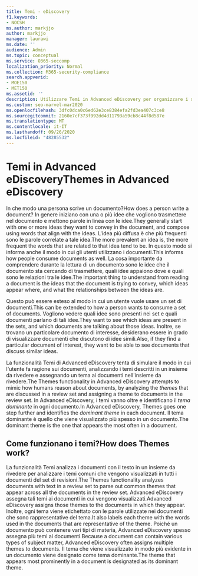 ```yaml
---
title: Temi - eDiscovery
f1.keywords:
- NOCSH
ms.author: markjjo
author: markjjo
manager: laurawi
ms.date: ''
audience: Admin
ms.topic: conceptual
ms.service: O365-seccomp
localization_priority: Normal
ms.collection: M365-security-compliance
search.appverid:
- MOE150
- MET150
ms.assetid: ''
description: Utilizzare Temi in Advanced eDiscovery per organizzare i set di revisioni individuando il tema dominante in ogni documento.
ms.custom: seo-marvel-mar2020
ms.openlocfilehash: 3dfc0dca0c6ed62e3ce8384efa2fd3ea407c3ce8
ms.sourcegitcommit: 2160e7cf373f992dd4d11793a59cb8c44f8d587e
ms.translationtype: MT
ms.contentlocale: it-IT
ms.lasthandoff: 09/26/2020
ms.locfileid: "48285532"
---
```

# <a name="themes-in-advanced-ediscovery"></a><span data-ttu-id="4f87f-103">Temi in Advanced eDiscovery</span><span class="sxs-lookup"><span data-stu-id="4f87f-103">Themes in Advanced eDiscovery</span></span>

<span data-ttu-id="4f87f-104">In che modo una persona scrive un documento?</span><span class="sxs-lookup"><span data-stu-id="4f87f-104">How does a person write a document?</span></span> <span data-ttu-id="4f87f-105">In genere iniziano con una o più idee che vogliono trasmettere nel documento e mettono parole in linea con le idee.</span><span class="sxs-lookup"><span data-stu-id="4f87f-105">They generally start with one or more ideas they want to convey in the document, and compose using words that align with the ideas.</span></span> <span data-ttu-id="4f87f-106">L'idea più diffusa è che più frequenti sono le parole correlate a tale idea.</span><span class="sxs-lookup"><span data-stu-id="4f87f-106">The more prevalent an idea is, the more frequent the words that are related to that idea tend to be.</span></span> <span data-ttu-id="4f87f-107">In questo modo si informa anche il modo in cui gli utenti utilizzano i documenti.</span><span class="sxs-lookup"><span data-stu-id="4f87f-107">This informs how people consume documents as well.</span></span> <span data-ttu-id="4f87f-108">La cosa importante da comprendere durante la lettura di un documento sono le idee che il documento sta cercando di trasmettere, quali idee appaiono dove e quali sono le relazioni tra le idee.</span><span class="sxs-lookup"><span data-stu-id="4f87f-108">The important thing to understand from reading a document is the ideas that the document is trying to convey, which ideas appear where, and what the relationships between the ideas are.</span></span>

<span data-ttu-id="4f87f-109">Questo può essere esteso al modo in cui un utente vuole usare un set di documenti.</span><span class="sxs-lookup"><span data-stu-id="4f87f-109">This can be extended to how a person wants to consume a set of documents.</span></span> <span data-ttu-id="4f87f-110">Vogliono vedere quali idee sono presenti nei set e quali documenti parlano di tali idee.</span><span class="sxs-lookup"><span data-stu-id="4f87f-110">They want to see which ideas are present in the sets, and which documents are talking about those ideas.</span></span> <span data-ttu-id="4f87f-111">Inoltre, se trovano un particolare documento di interesse, desiderano essere in grado di visualizzare documenti che discutono di idee simili.</span><span class="sxs-lookup"><span data-stu-id="4f87f-111">Also, if they find a particular document of interest, they want to be able to see documents that discuss similar ideas.</span></span>

<span data-ttu-id="4f87f-112">La funzionalità Temi di Advanced eDiscovery tenta di simulare il  modo in cui l'utente fa ragione sui documenti, analizzando i temi descritti in un insieme da rivedere e assegnando un tema ai documenti nell'insieme da rivedere.</span><span class="sxs-lookup"><span data-stu-id="4f87f-112">The Themes functionality in Advanced eDiscovery attempts to mimic how humans reason about documents, by analyzing the *themes* that are discussed in a review set and assigning a theme to documents in the review set.</span></span> <span data-ttu-id="4f87f-113">In Advanced eDiscovery, i temi vanno oltre e identificano il *tema dominante* in ogni documento.</span><span class="sxs-lookup"><span data-stu-id="4f87f-113">In Advanced eDiscovery, Themes goes one step further and identifies the *dominant theme* in each document.</span></span> <span data-ttu-id="4f87f-114">Il tema dominante è quello che viene visualizzato più spesso in un documento.</span><span class="sxs-lookup"><span data-stu-id="4f87f-114">The dominant theme is the one that appears the most often in a document.</span></span>

## <a name="how-does-themes-work"></a><span data-ttu-id="4f87f-115">Come funzionano i temi?</span><span class="sxs-lookup"><span data-stu-id="4f87f-115">How does Themes work?</span></span>

<span data-ttu-id="4f87f-116">La funzionalità Temi analizza i documenti con il testo in un insieme da rivedere per analizzare i temi comuni che vengono visualizzati in tutti i documenti del set di revisioni.</span><span class="sxs-lookup"><span data-stu-id="4f87f-116">The Themes functionality analyzes documents with text in a review set to parse out common themes that appear across all the documents in the review set.</span></span> <span data-ttu-id="4f87f-117">Advanced eDiscovery assegna tali temi ai documenti in cui vengono visualizzati.</span><span class="sxs-lookup"><span data-stu-id="4f87f-117">Advanced eDiscovery assigns those themes to the documents in which they appear.</span></span> <span data-ttu-id="4f87f-118">Inoltre, ogni tema viene etichettato con le parole utilizzate nei documenti che sono rappresentative del tema.</span><span class="sxs-lookup"><span data-stu-id="4f87f-118">It also labels each theme with the words used in the documents that are representative of the theme.</span></span> <span data-ttu-id="4f87f-119">Poiché un documento può contenere vari tipi di materia, Advanced eDiscovery spesso assegna più temi ai documenti.</span><span class="sxs-lookup"><span data-stu-id="4f87f-119">Because a document can contain various types of subject matter, Advanced eDiscovery often assigns multiple themes to documents.</span></span> <span data-ttu-id="4f87f-120">Il tema che viene visualizzato in modo più evidente in un documento viene designato come tema dominante.</span><span class="sxs-lookup"><span data-stu-id="4f87f-120">The theme that appears most prominently in a document is designated as its dominant theme.</span></span>
